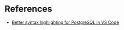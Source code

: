 # References

- [Better syntax highlighting for PostgreSQL in VS Code](https://stackoverflow.com/questions/78376349/better-syntax-highlighting-for-postgresql-in-vs-code)
